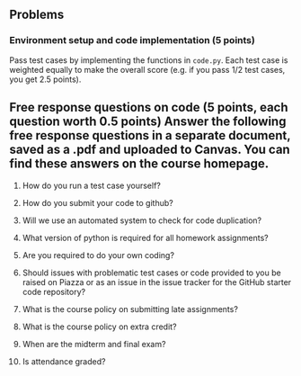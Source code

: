 ## Problems

### Environment setup and code implementation (5 points)
Pass test cases by implementing the functions in `code.py`. Each test case is weighted equally to make the overall score (e.g. if you pass 1/2 test cases, you get 2.5 points).

## Free response questions on code (5 points, each question worth 0.5 points) Answer the following free response questions in a separate document, saved as a .pdf and **uploaded to Canvas**. You can find these answers on the course homepage.

1. How do you run a test case yourself?

2. How do you submit your code to github?

3. Will we use an automated system to check for code duplication?

4. What version of python is required for all homework assignments?

5. Are you required to do your own coding? 

6. Should issues with problematic test cases or code provided to you be raised on Piazza or as an issue in the issue tracker for the GitHub starter code repository?

7. What is the course policy on submitting late assignments?

8. What is the course policy on extra credit?

9. When are the midterm and final exam? 

10. Is attendance graded?
 
